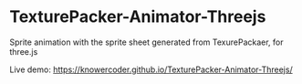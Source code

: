 # TexturePacker-Animator-Threejs
Sprite animation with the sprite sheet generated from TexurePackaer, for three.js

Live demo: https://knowercoder.github.io/TexturePacker-Animator-Threejs/
